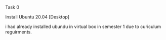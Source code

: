 Task 0

 Install Ubuntu 20.04 [Desktop]
 
 i had already installed ubundu in virtual box in semester 1 due to curiculum reguirments.
 
